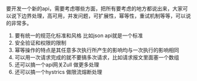 要开发一个新的api，需要考虑哪些方面，把所有要考虑的地方都说出来，大家可以说下边界处理，高可用，并发问题，可扩展性，幂等性，重试机制等等，可以说的非常多。
1. 要有统一的规范化标准和风格 比如json api就是一个标准
2. 安全验证和权限的限制
3. 幂等操作的特点是其任意多次执行所产生的影响均与一次执行的影响相同
4. 可以用一次请求完成的就不要搞多次请求，比如请求报文里面塞一个数组
5. 还可以搞一个api网关Zull 做更多处理
6. 还可以搞一个hystrics 做限流熔断处理